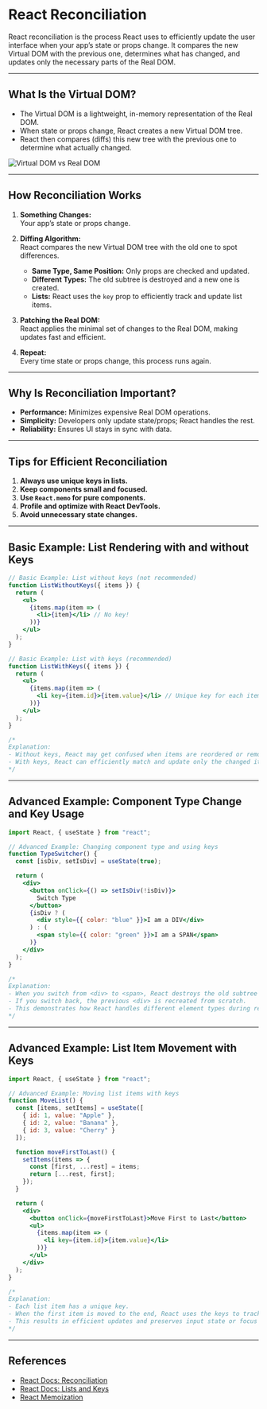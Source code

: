 # React Reconciliation

React reconciliation is the process React uses to efficiently update the user interface when your app’s state or props change. It compares the new Virtual DOM with the previous one, determines what has changed, and updates only the necessary parts of the Real DOM.

---

## What Is the Virtual DOM?

- The Virtual DOM is a lightweight, in-memory representation of the Real DOM.
- When state or props change, React creates a new Virtual DOM tree.
- React then compares (diffs) this new tree with the previous one to determine what actually changed.

![Virtual DOM vs Real DOM](image.png)

---

## How Reconciliation Works

1. **Something Changes:**  
   Your app’s state or props change.

2. **Diffing Algorithm:**  
   React compares the new Virtual DOM tree with the old one to spot differences.  
   - **Same Type, Same Position:** Only props are checked and updated.
   - **Different Types:** The old subtree is destroyed and a new one is created.
   - **Lists:** React uses the `key` prop to efficiently track and update list items.

3. **Patching the Real DOM:**  
   React applies the minimal set of changes to the Real DOM, making updates fast and efficient.

4. **Repeat:**  
   Every time state or props change, this process runs again.

---

## Why Is Reconciliation Important?

- **Performance:** Minimizes expensive Real DOM operations.
- **Simplicity:** Developers only update state/props; React handles the rest.
- **Reliability:** Ensures UI stays in sync with data.

---

## Tips for Efficient Reconciliation

1. **Always use unique keys in lists.**
2. **Keep components small and focused.**
3. **Use `React.memo` for pure components.**
4. **Profile and optimize with React DevTools.**
5. **Avoid unnecessary state changes.**

---

## Basic Example: List Rendering with and without Keys

```jsx
// Basic Example: List without keys (not recommended)
function ListWithoutKeys({ items }) {
  return (
    <ul>
      {items.map(item => (
        <li>{item}</li> // No key!
      ))}
    </ul>
  );
}

// Basic Example: List with keys (recommended)
function ListWithKeys({ items }) {
  return (
    <ul>
      {items.map(item => (
        <li key={item.id}>{item.value}</li> // Unique key for each item
      ))}
    </ul>
  );
}

/*
Explanation:
- Without keys, React may get confused when items are reordered or removed, leading to incorrect UI updates.
- With keys, React can efficiently match and update only the changed items.
*/
```

---

## Advanced Example: Component Type Change and Key Usage

```jsx
import React, { useState } from "react";

// Advanced Example: Changing component type and using keys
function TypeSwitcher() {
  const [isDiv, setIsDiv] = useState(true);

  return (
    <div>
      <button onClick={() => setIsDiv(!isDiv)}>
        Switch Type
      </button>
      {isDiv ? (
        <div style={{ color: "blue" }}>I am a DIV</div>
      ) : (
        <span style={{ color: "green" }}>I am a SPAN</span>
      )}
    </div>
  );
}

/*
Explanation:
- When you switch from <div> to <span>, React destroys the old subtree and creates a new one.
- If you switch back, the previous <div> is recreated from scratch.
- This demonstrates how React handles different element types during reconciliation.
*/
```

---

## Advanced Example: List Item Movement with Keys

```jsx
import React, { useState } from "react";

// Advanced Example: Moving list items with keys
function MoveList() {
  const [items, setItems] = useState([
    { id: 1, value: "Apple" },
    { id: 2, value: "Banana" },
    { id: 3, value: "Cherry" }
  ]);

  function moveFirstToLast() {
    setItems(items => {
      const [first, ...rest] = items;
      return [...rest, first];
    });
  }

  return (
    <div>
      <button onClick={moveFirstToLast}>Move First to Last</button>
      <ul>
        {items.map(item => (
          <li key={item.id}>{item.value}</li>
        ))}
      </ul>
    </div>
  );
}

/*
Explanation:
- Each list item has a unique key.
- When the first item is moved to the end, React uses the keys to track items and only moves the DOM node, instead of recreating all <li> elements.
- This results in efficient updates and preserves input state or focus if present.
*/
```

---

## References

- [React Docs: Reconciliation](https://react.dev/reference/react/Component#reconciliation)
- [React Docs: Lists and Keys](https://react.dev/learn/rendering-lists#keeping-list-items-in-order-with-key)
- [React Memoization](https://react.dev/reference/react/memo)